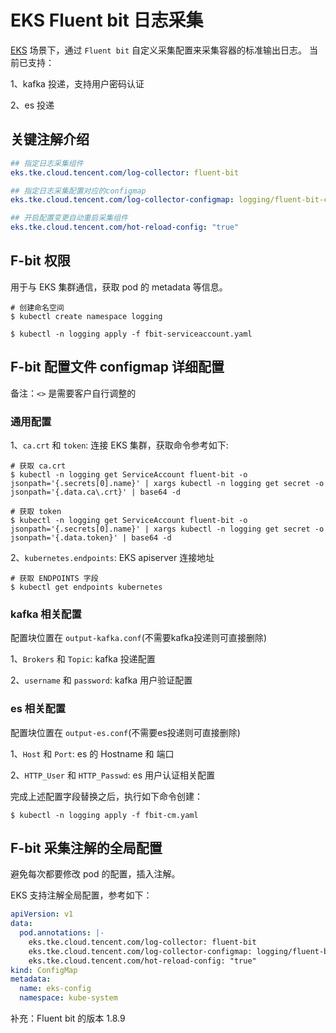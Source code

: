 # EKS Fluent bit 日志采集

[EKS](https://console.cloud.tencent.com/tke2/cluster?rid=1) 场景下，通过 `Fluent bit` 自定义采集配置来采集容器的标准输出日志。
当前已支持：

1、kafka 投递，支持用户密码认证

2、es 投递

## 关键注解介绍

```yaml
## 指定日志采集组件
eks.tke.cloud.tencent.com/log-collector: fluent-bit   

## 指定日志采集配置对应的configmap
eks.tke.cloud.tencent.com/log-collector-configmap: logging/fluent-bit-config

## 开启配置变更自动重启采集组件
eks.tke.cloud.tencent.com/hot-reload-config: "true"
```

## F-bit 权限

用于与 EKS 集群通信，获取 pod 的 metadata 等信息。

```shell
# 创建命名空间
$ kubectl create namespace logging

$ kubectl -n logging apply -f fbit-serviceaccount.yaml
```

## F-bit 配置文件 configmap 详细配置

备注：`<>` 是需要客户自行调整的

### 通用配置

1、`ca.crt` 和 `token`:  连接 EKS 集群，获取命令参考如下: 
```shell
# 获取 ca.crt
$ kubectl -n logging get ServiceAccount fluent-bit -o jsonpath='{.secrets[0].name}' | xargs kubectl -n logging get secret -o jsonpath='{.data.ca\.crt}' | base64 -d

# 获取 token
$ kubectl -n logging get ServiceAccount fluent-bit -o jsonpath='{.secrets[0].name}' | xargs kubectl -n logging get secret -o jsonpath='{.data.token}' | base64 -d
```

2、`kubernetes.endpoints`: EKS apiserver 连接地址

```shell
# 获取 ENDPOINTS 字段
$ kubectl get endpoints kubernetes
```

### kafka 相关配置

配置块位置在 `output-kafka.conf`(不需要kafka投递则可直接删除)

1、`Brokers` 和 `Topic`: kafka 投递配置

2、`username` 和 `password`: kafka 用户验证配置

### es 相关配置

配置块位置在 `output-es.conf`(不需要es投递则可直接删除)

1、`Host` 和 `Port`: es 的 Hostname 和 端口

2、`HTTP_User` 和 `HTTP_Passwd`: es 用户认证相关配置

完成上述配置字段替换之后，执行如下命令创建：

```shell
$ kubectl -n logging apply -f fbit-cm.yaml
```

## F-bit 采集注解的全局配置

避免每次都要修改 pod 的配置，插入注解。

EKS 支持注解全局配置，参考如下：

```yaml
apiVersion: v1
data:
  pod.annotations: |-
    eks.tke.cloud.tencent.com/log-collector: fluent-bit
    eks.tke.cloud.tencent.com/log-collector-configmap: logging/fluent-bit-config
    eks.tke.cloud.tencent.com/hot-reload-config: "true"
kind: ConfigMap
metadata:
  name: eks-config
  namespace: kube-system
```

补充：Fluent bit 的版本 1.8.9